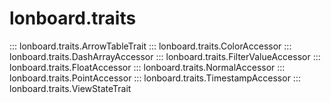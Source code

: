 # lonboard.traits

::: lonboard.traits.ArrowTableTrait
::: lonboard.traits.ColorAccessor
::: lonboard.traits.DashArrayAccessor
::: lonboard.traits.FilterValueAccessor
::: lonboard.traits.FloatAccessor
::: lonboard.traits.NormalAccessor
::: lonboard.traits.PointAccessor
::: lonboard.traits.TimestampAccessor
::: lonboard.traits.ViewStateTrait
